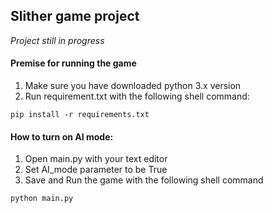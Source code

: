 ## Slither game project
*Project still in progress*

#### Premise for running the game
1. Make sure you have downloaded python 3.x version
2. Run requirement.txt with the following shell command:
~~~~
pip install -r requirements.txt
~~~~

#### How to turn on AI mode:
1. Open main.py with your text editor
2. Set AI_mode parameter to be True
3. Save and Run the game with the following shell command
~~~~
python main.py
~~~~